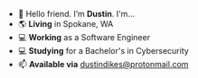 - 👋 Hello friend. I’m **Dustin**. I'm... 
- 🌎 **Living** in Spokane, WA
- 💻 **Working** as a Software Engineer
- 💻 **Studying** for a Bachelor's in Cybersecurity
- 📫 **Available via** dustindikes@protonmail.com
